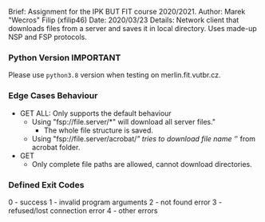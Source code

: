 Brief:   Assignment for the IPK BUT FIT course 2020/2021.
Author:  Marek "Wecros" Filip (xfilip46)
Date:    2020/03/23
Details: Network client that downloads files from a server and saves it
         in local directory. Uses made-up NSP and FSP protocols.

### Python Version IMPORTANT
Please use `python3.8` version when testing on merlin.fit.vutbr.cz.

### Edge Cases Behaviour
- GET ALL: Only supports the default behaviour
    - Using "fsp://file.server/*" will download all server files."
        - The whole file structure is saved.
    - Using "fsp://file.server/acrobat/*" tries to download file name '*' from acrobat folder.
- GET
    - Only complete file paths are allowed, cannot download directories.

### Defined Exit Codes
0 - success
1 - invalid program arguments
2 - not found error
3 - refused/lost connection error
4 - other errors

